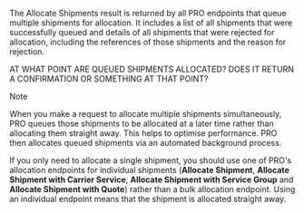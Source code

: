 The Allocate Shipments result is returned by all PRO endpoints that queue multiple shipments for allocation. It includes a list of all shipments that were successfully queued and details of all shipments that were rejected for allocation, including the references of those shipments and the reason for rejection.

<span class="highlight">AT WHAT POINT ARE QUEUED SHIPMENTS ALLOCATED? DOES IT RETURN A CONFIRMATION OR SOMETHING AT THAT POINT?</span>

> [!NOTE]
> When you make a request to allocate multiple shipments simultaneously, PRO queues those shipments to be allocated at a later time rather than allocating them straight away. This helps to optimise performance. PRO then allocates queued shipments via an automated background process. 
>
> If you only need to allocate a single shipment, you should use one of PRO's allocation endpoints for individual shipments (**Allocate Shipment**, **Allocate Shipment with Carrier Service**, **Allocate Shipment with Service Group** and **Allocate Shipment with Quote**) rather than a bulk allocation endpoint. Using an individual endpoint means that the shipment is allocated straight away.